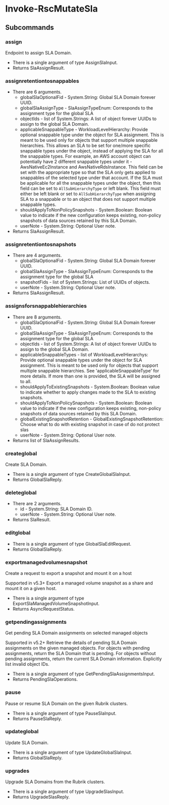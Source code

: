 # Invoke-RscMutateSla
## Subcommands
### assign
Endpoint to assign SLA Domain.

- There is a single argument of type AssignSlaInput.
- Returns SlaAssignResult.
### assignretentiontosnappables
- There are 6 arguments.
    - globalSlaOptionalFid - System.String: Global SLA Domain forever UUID.
    - globalSlaAssignType - SlaAssignTypeEnum: Corresponds to the assignment type for the global SLA
    - objectIds - list of System.Strings: A list of object forever UUIDs to assign to the global SLA Domain.
    - applicableSnappableType - WorkloadLevelHierarchy: Provide optional snappable type under the object for SLA assignment. This is meant to be used only for objects that support multiple snappable hierarchies. This allows an SLA to be set for one/more specific snappable types under the object, instead of applying the SLA for all the snappable types. For example, an AWS account object can potentially have 2 different snappable types under it - AwsNativeEc2Instance and AwsNativeRdsInstance. This field can be set with the appropriate type so that the SLA only gets applied to snappables of the selected type under that account. If the SLA must be applicable for all the snappable types under the object, then this field can be set to `AllSubHierarchyType` or left blank. This field must either be left blank or set to `AllSubHierarchyType` when assigning SLA to a snappable or to an object that does not support multiple snappable types.
    - shouldApplyToNonPolicySnapshots - System.Boolean: Boolean value to indicate if the new configuration keeps existing, non-policy snapshots of data sources retained by this SLA Domain.
    - userNote - System.String: Optional User note.
- Returns SlaAssignResult.
### assignretentiontosnapshots
- There are 4 arguments.
    - globalSlaOptionalFid - System.String: Global SLA Domain forever UUID.
    - globalSlaAssignType - SlaAssignTypeEnum: Corresponds to the assignment type for the global SLA
    - snapshotFids - list of System.Strings: List of UUIDs of objects.
    - userNote - System.String: Optional User note.
- Returns SlaAssignResult.
### assignsforsnappablehierarchies
- There are 8 arguments.
    - globalSlaOptionalFid - System.String: Global SLA Domain forever UUID.
    - globalSlaAssignType - SlaAssignTypeEnum: Corresponds to the assignment type for the global SLA
    - objectIds - list of System.Strings: A list of object forever UUIDs to assign to the global SLA Domain.
    - applicableSnappableTypes - list of WorkloadLevelHierarchys: Provide optional snappable types under the object for SLA assignment. This is meant to be used only for objects that support multiple snappable hierarchies. See 'applicableSnappableType' for more details. If more than one is provided, the SLA will be assigned to all.
    - shouldApplyToExistingSnapshots - System.Boolean: Boolean value to indicate whether to apply changes made to the SLA to existing snapshots.
    - shouldApplyToNonPolicySnapshots - System.Boolean: Boolean value to indicate if the new configuration keeps existing, non-policy snapshots of data sources retained by this SLA Domain.
    - globalExistingSnapshotRetention - GlobalExistingSnapshotRetention: Choose what to do with existing snapshot in case of do not protect slas
    - userNote - System.String: Optional User note.
- Returns list of SlaAssignResults.
### createglobal
Create SLA Domain.

- There is a single argument of type CreateGlobalSlaInput.
- Returns GlobalSlaReply.
### deleteglobal
- There are 2 arguments.
    - id - System.String: SLA Domain ID.
    - userNote - System.String: Optional User note.
- Returns SlaResult.
### editglobal
- There is a single argument of type GlobalSlaEditRequest.
- Returns GlobalSlaReply.
### exportmanagedvolumesnapshot
Create a request to export a snapshot and mount it on a host

Supported in v5.3+
Export a managed volume snapshot as a share and mount it on a given host.

- There is a single argument of type ExportSlaManagedVolumeSnapshotInput.
- Returns AsyncRequestStatus.
### getpendingassignments
Get pending SLA Domain assignments on selected managed objects

Supported in v5.2+
Retrieve the details of pending SLA Domain assignments on the given managed objects. For objects with pending assignments, return the SLA Domain that is pending. For objects without pending assignments, return the current SLA Domain information. Explicitly list invalid object IDs.

- There is a single argument of type GetPendingSlaAssignmentsInput.
- Returns PendingSlaOperations.
### pause
Pause or resume SLA Domain on the given Rubrik clusters.

- There is a single argument of type PauseSlaInput.
- Returns PauseSlaReply.
### updateglobal
Update SLA Domain.

- There is a single argument of type UpdateGlobalSlaInput.
- Returns GlobalSlaReply.
### upgrades
Upgrade SLA Domains from the Rubrik clusters.

- There is a single argument of type UpgradeSlasInput.
- Returns UpgradeSlasReply.
